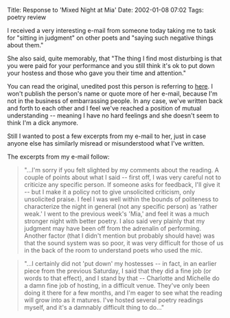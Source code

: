Title: Response to 'Mixed Night at Mia'
Date: 2002-01-08 07:02
Tags: poetry review

I received a very interesting e-mail from someone today taking me to
task for "sitting in judgment" on other poets and "saying such negative
things about them."

She also said, quite memorably, that "The thing I find most disturbing
is that you were paid for your performance and you still think it's ok
to put down your hostess and those who gave you their time and
attention."

You can read the original, unedited post this person is referring to
[here](/2002/01/06/mixed-night-at-mia "Mixed Night at Mia"). I won't
publish the person's name or quote more of her e-mail, because I'm not
in the business of embarrassing people. In any case, we've written back
and forth to each other and I feel we've reached a position of mutual
understanding -- meaning I have no hard feelings and she doesn't seem to
think I'm a dick anymore.

Still I wanted to post a few excerpts from my e-mail to her, just in
case anyone else has similarly misread or misunderstood what I've
written.

The excerpts from my e-mail follow:

> "...I'm sorry if you felt slighted by my comments about the reading. A
> couple of points about what I said -- first off, I was very careful not
> to criticize any specific person. If someone asks for feedback, I'll
> give it -- but I make it a policy not to give unsolicited criticism,
> only unsolicited praise. I feel I was well within the bounds of
> politeness to characterize the night in general (not any specific
> person) as 'rather weak.' I went to the previous week's 'Mia,' and feel
> it was a much stronger night with better poetry. I also said very
> plainly that my judgment may have been off from the adrenalin of
> performing. Another factor (that I didn't mention but probably should
> have) was that the sound system was so poor, it was very difficult for
> those of us in the back of the room to understand poets who used the
> mic.

> "...I certainly did not 'put down' my hostesses -- in fact, in an
> earlier piece from the previous Saturday, I said that they did a fine
> job (or words to that effect), and I stand by that -- Charlotte and
> Michelle do a damn fine job of hosting, in a difficult venue. They've
> only been doing it there for a few months, and I'm eager to see what the
> reading will grow into as it matures. I've hosted several poetry
> readings myself, and it's a damnably difficult thing to do..."
